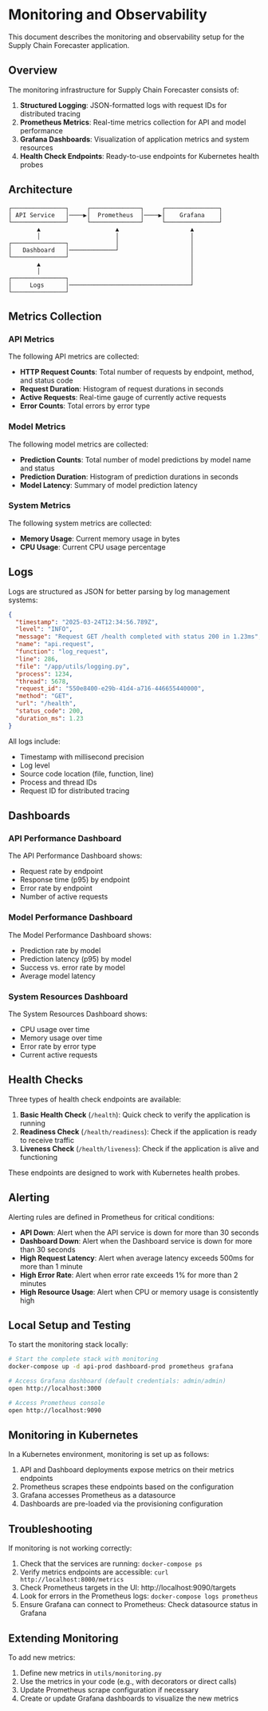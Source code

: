 # Monitoring and Observability

This document describes the monitoring and observability setup for the Supply Chain Forecaster application.

## Overview

The monitoring infrastructure for Supply Chain Forecaster consists of:

1. **Structured Logging**: JSON-formatted logs with request IDs for distributed tracing
2. **Prometheus Metrics**: Real-time metrics collection for API and model performance
3. **Grafana Dashboards**: Visualization of application metrics and system resources
4. **Health Check Endpoints**: Ready-to-use endpoints for Kubernetes health probes

## Architecture

```
┌───────────────┐     ┌──────────────┐     ┌───────────────┐
│ API Service   │────▶│  Prometheus  │────▶│    Grafana    │
└───────────────┘     └──────────────┘     └───────────────┘
        ▲                     ▲                    ▲
        │                     │                    │
┌───────────────┐             │                    │
│   Dashboard   │─────────────┘                    │
└───────────────┘                                  │
        ▲                                          │
        │                                          │
┌───────────────┐                                  │
│     Logs      │──────────────────────────────────┘
└───────────────┘
```

## Metrics Collection

### API Metrics

The following API metrics are collected:

- **HTTP Request Counts**: Total number of requests by endpoint, method, and status code
- **Request Duration**: Histogram of request durations in seconds
- **Active Requests**: Real-time gauge of currently active requests
- **Error Counts**: Total errors by error type

### Model Metrics

The following model metrics are collected:

- **Prediction Counts**: Total number of model predictions by model name and status
- **Prediction Duration**: Histogram of prediction durations in seconds
- **Model Latency**: Summary of model prediction latency

### System Metrics

The following system metrics are collected:

- **Memory Usage**: Current memory usage in bytes
- **CPU Usage**: Current CPU usage percentage

## Logs

Logs are structured as JSON for better parsing by log management systems:

```json
{
  "timestamp": "2025-03-24T12:34:56.789Z",
  "level": "INFO",
  "message": "Request GET /health completed with status 200 in 1.23ms",
  "name": "api.request",
  "function": "log_request",
  "line": 286,
  "file": "/app/utils/logging.py",
  "process": 1234,
  "thread": 5678,
  "request_id": "550e8400-e29b-41d4-a716-446655440000",
  "method": "GET",
  "url": "/health",
  "status_code": 200,
  "duration_ms": 1.23
}
```

All logs include:
- Timestamp with millisecond precision
- Log level
- Source code location (file, function, line)
- Process and thread IDs
- Request ID for distributed tracing

## Dashboards

### API Performance Dashboard

The API Performance Dashboard shows:
- Request rate by endpoint
- Response time (p95) by endpoint
- Error rate by endpoint
- Number of active requests

### Model Performance Dashboard

The Model Performance Dashboard shows:
- Prediction rate by model
- Prediction latency (p95) by model
- Success vs. error rate by model
- Average model latency

### System Resources Dashboard

The System Resources Dashboard shows:
- CPU usage over time
- Memory usage over time
- Error rate by error type
- Current active requests

## Health Checks

Three types of health check endpoints are available:

1. **Basic Health Check** (`/health`): Quick check to verify the application is running
2. **Readiness Check** (`/health/readiness`): Check if the application is ready to receive traffic
3. **Liveness Check** (`/health/liveness`): Check if the application is alive and functioning

These endpoints are designed to work with Kubernetes health probes.

## Alerting

Alerting rules are defined in Prometheus for critical conditions:

- **API Down**: Alert when the API service is down for more than 30 seconds
- **Dashboard Down**: Alert when the Dashboard service is down for more than 30 seconds
- **High Request Latency**: Alert when average latency exceeds 500ms for more than 1 minute
- **High Error Rate**: Alert when error rate exceeds 1% for more than 2 minutes
- **High Resource Usage**: Alert when CPU or memory usage is consistently high

## Local Setup and Testing

To start the monitoring stack locally:

```bash
# Start the complete stack with monitoring
docker-compose up -d api-prod dashboard-prod prometheus grafana

# Access Grafana dashboard (default credentials: admin/admin)
open http://localhost:3000

# Access Prometheus console
open http://localhost:9090
```

## Monitoring in Kubernetes

In a Kubernetes environment, monitoring is set up as follows:

1. API and Dashboard deployments expose metrics on their metrics endpoints
2. Prometheus scrapes these endpoints based on the configuration
3. Grafana accesses Prometheus as a datasource
4. Dashboards are pre-loaded via the provisioning configuration

## Troubleshooting

If monitoring is not working correctly:

1. Check that the services are running: `docker-compose ps`
2. Verify metrics endpoints are accessible: `curl http://localhost:8000/metrics`
3. Check Prometheus targets in the UI: http://localhost:9090/targets
4. Look for errors in the Prometheus logs: `docker-compose logs prometheus`
5. Ensure Grafana can connect to Prometheus: Check datasource status in Grafana

## Extending Monitoring

To add new metrics:

1. Define new metrics in `utils/monitoring.py`
2. Use the metrics in your code (e.g., with decorators or direct calls)
3. Update Prometheus scrape configuration if necessary
4. Create or update Grafana dashboards to visualize the new metrics